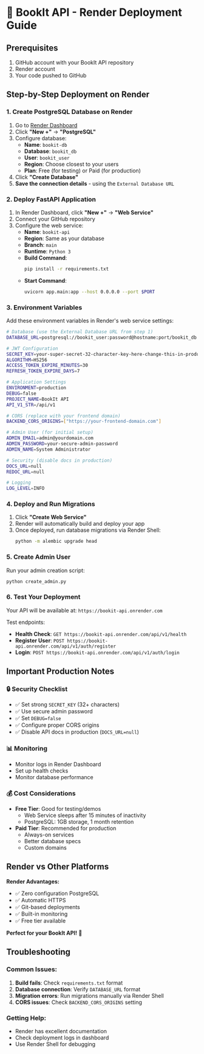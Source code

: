 # 🚀 BookIt API - Render Deployment Guide

## **Prerequisites**
1. GitHub account with your BookIt API repository
2. Render account 
3. Your code pushed to GitHub

## **Step-by-Step Deployment on Render**

### **1. Create PostgreSQL Database on Render**

1. Go to [Render Dashboard](https://dashboard.render.com/)
2. Click **"New +"** → **"PostgreSQL"**
3. Configure database:
   - **Name**: `bookit-db`
   - **Database**: `bookit_db`
   - **User**: `bookit_user`
   - **Region**: Choose closest to your users
   - **Plan**: Free (for testing) or Paid (for production)
4. Click **"Create Database"**
5. **Save the connection details** - using the `External Database URL`

### **2. Deploy FastAPI Application**

1. In Render Dashboard, click **"New +"** → **"Web Service"**
2. Connect your GitHub repository
3. Configure the web service:
   - **Name**: `bookit-api`
   - **Region**: Same as your database
   - **Branch**: `main`
   - **Runtime**: `Python 3`
   - **Build Command**: 
     ```bash
     pip install -r requirements.txt
     ```
   - **Start Command**:
     ```bash
     uvicorn app.main:app --host 0.0.0.0 --port $PORT
     ```

### **3. Environment Variables**

Add these environment variables in Render's web service settings:

```bash
# Database (use the External Database URL from step 1)
DATABASE_URL=postgresql://bookit_user:password@hostname:port/bookit_db

# JWT Configuration
SECRET_KEY=your-super-secret-32-character-key-here-change-this-in-production
ALGORITHM=HS256
ACCESS_TOKEN_EXPIRE_MINUTES=30
REFRESH_TOKEN_EXPIRE_DAYS=7

# Application Settings
ENVIRONMENT=production
DEBUG=false
PROJECT_NAME=BookIt API
API_V1_STR=/api/v1

# CORS (replace with your frontend domain)
BACKEND_CORS_ORIGINS=["https://your-frontend-domain.com"]

# Admin User (for initial setup)
ADMIN_EMAIL=admin@yourdomain.com
ADMIN_PASSWORD=your-secure-admin-password
ADMIN_NAME=System Administrator

# Security (disable docs in production)
DOCS_URL=null
REDOC_URL=null

# Logging
LOG_LEVEL=INFO
```

### **4. Deploy and Run Migrations**

1. Click **"Create Web Service"**
2. Render will automatically build and deploy your app
3. Once deployed, run database migrations via Render Shell:
   ```bash
   python -m alembic upgrade head
   ```

### **5. Create Admin User**

Run your admin creation script:
```bash
python create_admin.py
```

### **6. Test Your Deployment**

Your API will be available at: `https://bookit-api.onrender.com`

Test endpoints:
- **Health Check**: `GET https://bookit-api.onrender.com/api/v1/health`
- **Register User**: `POST https://bookit-api.onrender.com/api/v1/auth/register`
- **Login**: `POST https://bookit-api.onrender.com/api/v1/auth/login`

## **Important Production Notes**

### **🔒 Security Checklist**
- ✅ Set strong `SECRET_KEY` (32+ characters)
- ✅ Use secure admin password
- ✅ Set `DEBUG=false`
- ✅ Configure proper CORS origins
- ✅ Disable API docs in production (`DOCS_URL=null`)

### **📊 Monitoring**
- Monitor logs in Render Dashboard
- Set up health checks
- Monitor database performance

### **💰 Cost Considerations**
- **Free Tier**: Good for testing/demos
  - Web Service sleeps after 15 minutes of inactivity
  - PostgreSQL: 1GB storage, 1 month retention
- **Paid Tier**: Recommended for production
  - Always-on services
  - Better database specs
  - Custom domains

## **Render vs Other Platforms**

**Render Advantages:**
- ✅ Zero configuration PostgreSQL
- ✅ Automatic HTTPS
- ✅ Git-based deployments
- ✅ Built-in monitoring
- ✅ Free tier available

**Perfect for your BookIt API!** 🎉

## **Troubleshooting**

### **Common Issues:**
1. **Build fails**: Check `requirements.txt` format
2. **Database connection**: Verify `DATABASE_URL` format
3. **Migration errors**: Run migrations manually via Render Shell
4. **CORS issues**: Check `BACKEND_CORS_ORIGINS` setting

### **Getting Help:**
- Render has excellent documentation
- Check deployment logs in dashboard
- Use Render Shell for debugging